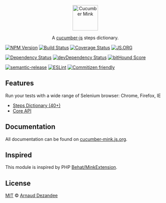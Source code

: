 <p align="center">
  <a href="http://cucumber-mink.js.org/">
    <img src="http://cucumber-mink.js.org/public/images/cucumber-mink.svg" height="80px" alt="Cucumber Mink" />
  </a>
</p>
<p align="center">A <a href="https://github.com/cucumber/cucumber-js">cucumber-js</a> steps dictionary.</p>

[![NPM Version][npm-image]][npm-url]
[![Build Status][travis-image]][travis-url]
[![Coverage Status][coveralls-image]][coveralls-url]
[![JS.ORG][js-org-image]][js-org-url]

[![Dependency Status][david-image]][david-url]
[![devDependency Status][david-dev-image]][david-dev-url]
[![bitHound Score][bithound-image]][bithound-url]

[![semantic-release][semantic-image]][semantic-url]
[![ESLint][airbnb-image]][airbnb-url]
[![Commitizen friendly][commitizen-image]][commitizen-url]

## Features

Run your tests with a wide range of Selenium browser: Chrome, Firefox, IE

 - [Steps Dictionary (40+)](http://cucumber-mink.js.org/steps/)
 - [Core API](http://cucumber-mink.js.org/api/)

## Documentation

All documentation can be found on [cucumber-mink.js.org](http://cucumber-mink.js.org/).

## Inspired

This module is inspired by PHP [Behat/MinkExtension](https://github.com/Behat/MinkExtension).

## License

[MIT](LICENSE) © [Arnaud Dezandee](https://github.com/Adezandee)

[npm-image]: https://img.shields.io/npm/v/cucumber-mink.svg?style=flat
[npm-url]: https://www.npmjs.com/package/cucumber-mink
[travis-image]: https://img.shields.io/travis/Adezandee/cucumber-mink.svg?style=flat
[travis-url]: https://travis-ci.org/Adezandee/cucumber-mink
[coveralls-image]: https://img.shields.io/coveralls/Adezandee/cucumber-mink.svg?style=flat
[coveralls-url]: https://coveralls.io/r/Adezandee/cucumber-mink?branch=master
[js-org-image]: https://img.shields.io/badge/js.org-dns-ffb400.svg?style=flat
[js-org-url]: http://js.org

[david-image]: https://img.shields.io/david/Adezandee/cucumber-mink.svg?style=flat
[david-dev-image]: https://img.shields.io/david/dev/Adezandee/cucumber-mink.svg?style=flat
[david-url]: https://david-dm.org/Adezandee/cucumber-mink
[david-dev-url]: https://david-dm.org/Adezandee/cucumber-mink#info=devDependencies
[bithound-image]: https://www.bithound.io/github/Adezandee/cucumber-mink/badges/score.svg?style=flat
[bithound-url]: https://www.bithound.io/github/Adezandee/cucumber-mink

[semantic-image]: https://img.shields.io/badge/%20%20%F0%9F%93%A6%F0%9F%9A%80-semantic--release-e10079.svg?style=flat
[semantic-url]: https://github.com/semantic-release/semantic-release
[airbnb-image]: https://img.shields.io/badge/code%20style-airbnb-brightgreen.svg?style=flat
[airbnb-url]: https://github.com/airbnb/javascript
[commitizen-image]: https://img.shields.io/badge/commitizen-friendly-brightgreen.svg?style=flat
[commitizen-url]: http://commitizen.github.io/cz-cli/
